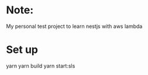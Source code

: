# Note:
My personal test project to learn nestjs with aws lambda

# Set up
yarn
yarn build
yarn start:sls

